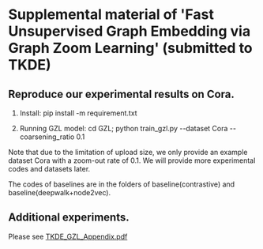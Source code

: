 # Supplemental material of 'Fast Unsupervised Graph Embedding via Graph Zoom Learning' (submitted to TKDE)

## Reproduce our experimental results on Cora.
1. Install: pip install -m requirement.txt

2. Running GZL model: cd GZL; python train_gzl.py --dataset Cora --coarsening_ratio 0.1

Note that due to the limitation of upload size, we only provide an example dataset Cora with a zoom-out rate of 0.1. We will provide more experimental codes and datasets later.

The codes of baselines are in the folders of baseline(contrastive) and baseline(deepwalk+node2vec).

## Additional experiments.
Please see [TKDE_GZL_Appendix.pdf](https://github.com/Young0222/TKDE/files/9532160/TKDE_GZL_Appendix.pdf)



